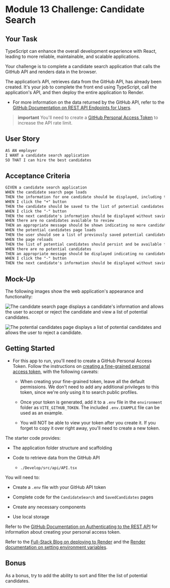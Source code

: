 # Module 13 Challenge: Candidate Search

## Your Task

TypeScript can enhance the overall development experience with React, leading to more reliable, maintainable, and scalable applications.

Your challenge is to complete a candidate search application that calls the GitHub API and renders data in the browser.

The application’s API, retrieves data from the GitHub API, has already been created. It's your job to complete the front end using TypeScript, call the application's API, and then deploy the entire application to Render.

* For more information on the data returned by the GitHub API, refer to the [GitHub Documentation on REST API Endpoints for Users](https://docs.github.com/en/rest/users/users).

> **important** You'll need to create a [GitHub Personal Access Token](https://docs.github.com/en/authentication/keeping-your-account-and-data-secure/managing-your-personal-access-tokens#creating-a-fine-grained-personal-access-token) to increase the API rate limit.

## User Story

```md
AS AN employer
I WANT a candidate search application
SO THAT I can hire the best candidates
```

## Acceptance Criteria

```md
GIVEN a candidate search application
WHEN the candidate search page loads
THEN the information for one candidate should be displayed, including the candidate's name, username, location, avatar, email, html_url, and company
WHEN I click the "+" button
THEN the candidate should be saved to the list of potential candidates and the next candidate's information should be displayed
WHEN I click the "-" button
THEN the next candidate's information should be displayed without saving the current candidate
WHEN there are no candidates available to review
THEN an appropriate message should be shown indicating no more candidates are available
WHEN the potential candidates page loads
THEN the user should see a list of previously saved potential candidates with their name, username, location, avatar, email, html_url, and company
WHEN the page reloads
THEN the list of potential candidates should persist and be available for viewing
WHEN there are no potential candidates
THEN an appropriate message should be displayed indicating no candidates have been accepted
WHEN I click the "-" button
THEN the next candidate's information should be displayed without saving the current candidate
```

## Mock-Up

The following images show the web application's appearance and functionality:

![The candidate search page displays a candidate's information and allows the user to accept or reject the candidate and view a list of potential candidates.](./Assets/13-01-candidate_search_homepage.png)

![The potential candidates page displays a list of potential candidates and allows the user to reject a candidate.](./Assets/13-02-candidate_search_potential_candidates.png)

## Getting Started

* For this app to run, you'll need to create a GitHub Personal Access Token. Follow the instructions on [creating a fine-grained personal access token](https://docs.github.com/en/authentication/keeping-your-account-and-data-secure/managing-your-personal-access-tokens#creating-a-fine-grained-personal-access-token), with the following caveats:

  * When creating your fine-grained token, leave all the default permissions. We don't need to add any additional privileges to this token, since we're only using it to search public profiles.

  * Once your token is generated, add it to a `.env` file in the `environment` folder as `VITE_GITHUB_TOKEN`. The included `.env.EXAMPLE` file can be used as an example.

  * You will NOT be able to view your token after you create it. If you forget to copy it over right away, you'll need to create a new token. 

The starter code provides:

* The application folder structure and scaffolding

* Code to retrieve data from the GitHub API

  * `./Develop/src/api/API.tsx`

You will need to:

* Create a `.env` file with your GitHub API token

* Complete code for the `CandidateSearch` and `SavedCandidates` pages

* Create any necessary components

* Use local storage

Refer to the [GitHub Documentation on Authenticating to the REST API](https://docs.github.com/en/rest/authentication/authenticating-to-the-rest-api?apiVersion=2022-11-28#authenticating-with-a-personal-access-token) for information about creating your personal access token.

Refer to the [Full-Stack Blog on deploying to Render](https://coding-boot-camp.github.io/full-stack/render/render-deployment-guide) and the [Render documentation on setting environment variables](https://docs.render.com/configure-environment-variables).

## Bonus

As a bonus, try to add the ability to sort and filter the list of potential candidates.